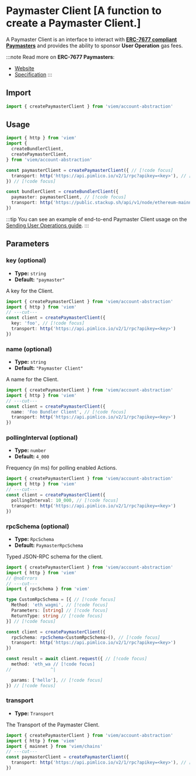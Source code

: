 # Paymaster Client [A function to create a Paymaster Client.]

A Paymaster Client is an interface to interact with **[ERC-7677 compliant Paymasters](https://eips.ethereum.org/EIPS/eip-7677)** and provides the ability to sponsor **User Operation** gas fees.

:::note
Read more on **ERC-7677 Paymasters**:
- [Website](https://erc7677.xyz/)
- [Specification](https://eips.ethereum.org/EIPS/eip-7677)
:::

## Import

```ts twoslash
import { createPaymasterClient } from 'viem/account-abstraction'
```

## Usage

```ts twoslash
import { http } from 'viem'
import { 
  createBundlerClient, 
  createPaymasterClient,
} from 'viem/account-abstraction'

const paymasterClient = createPaymasterClient({ // [!code focus]
  transport: http('https://api.pimlico.io/v2/1/rpc?apikey=<key>'), // [!code focus]
}) // [!code focus]

const bundlerClient = createBundlerClient({
  paymaster: paymasterClient, // [!code focus]
  transport: http('https://public.stackup.sh/api/v1/node/ethereum-mainnet'),
})
```

:::tip
You can see an example of end-to-end Paymaster Client usage on the [Sending User Operations guide](/account-abstraction/guides/sending-user-operations#7-optional-sponsor-user-operation).
:::

## Parameters

### key (optional)

- **Type:** `string`
- **Default:** `"paymaster"`

A key for the Client.

```ts twoslash
import { createPaymasterClient } from 'viem/account-abstraction'
import { http } from 'viem'
// ---cut---
const client = createPaymasterClient({
  key: 'foo', // [!code focus]
  transport: http('https://api.pimlico.io/v2/1/rpc?apikey=<key>')
})
```

### name (optional)

- **Type:** `string`
- **Default:** `"Paymaster Client"`

A name for the Client.

```ts twoslash
import { createPaymasterClient } from 'viem/account-abstraction'
import { http } from 'viem'
// ---cut---
const client = createPaymasterClient({
  name: 'Foo Bundler Client', // [!code focus]
  transport: http('https://api.pimlico.io/v2/1/rpc?apikey=<key>')
})
```

### pollingInterval (optional)

- **Type:** `number`
- **Default:** `4_000`

Frequency (in ms) for polling enabled Actions.

```ts twoslash
import { createPaymasterClient } from 'viem/account-abstraction'
import { http } from 'viem'
// ---cut---
const client = createPaymasterClient({
  pollingInterval: 10_000, // [!code focus]
  transport: http('https://api.pimlico.io/v2/1/rpc?apikey=<key>')
})
```

### rpcSchema (optional)

- **Type:** `RpcSchema`
- **Default:** `PaymasterRpcSchema`

Typed JSON-RPC schema for the client.

```ts twoslash
import { createPaymasterClient } from 'viem/account-abstraction'
import { http } from 'viem'
// @noErrors
// ---cut---
import { rpcSchema } from 'viem'

type CustomRpcSchema = [{ // [!code focus]
  Method: 'eth_wagmi', // [!code focus]
  Parameters: [string] // [!code focus]
  ReturnType: string // [!code focus]
}] // [!code focus]

const client = createPaymasterClient({
  rpcSchema: rpcSchema<CustomRpcSchema>(), // [!code focus]
  transport: http('https://api.pimlico.io/v2/1/rpc?apikey=<key>')
})

const result = await client.request({ // [!code focus]
  method: 'eth_wa // [!code focus] 
//               ^|

  params: ['hello'], // [!code focus]
}) // [!code focus]
```

### transport

- **Type:** `Transport`

The Transport of the Paymaster Client.

```ts twoslash
import { createPaymasterClient } from 'viem/account-abstraction'
import { http } from 'viem'
import { mainnet } from 'viem/chains'
// ---cut---
const paymasterClient = createPaymasterClient({
  transport: http('https://api.pimlico.io/v2/1/rpc?apikey=<key>'), // [!code focus]
})
```